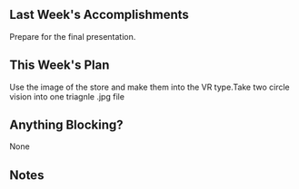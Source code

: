 ## Last Week's Accomplishments
Prepare for the final presentation.

## This Week's Plan
Use the image of the store and make them into the VR type.Take two circle vision into one triagnle .jpg file 
## Anything Blocking?
None

## Notes
